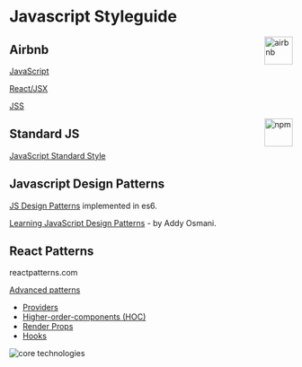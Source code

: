 # Javascript Styleguide

<img src="https://avatars2.githubusercontent.com/u/698437?s=200&v=4" alt="airbnb" title="airbnb" width=50 align=right />

## Airbnb

[JavaScript](https://github.com/airbnb/javascript)

[React/JSX](https://github.com/airbnb/javascript/tree/master/react)

[JSS](https://github.com/airbnb/javascript/tree/master/css-in-javascript)

<img src="https://camo.githubusercontent.com/3c76c70b25e941a4b21554015aebe2913afb3611/68747470733a2f2f63646e2e7261776769742e636f6d2f7374616e646172642f7374616e646172642f6d61737465722f737469636b65722e737667" alt="npm" title="npm" width=50 align=right />

## Standard JS

[JavaScript Standard Style](https://github.com/standard/standard)

## Javascript Design Patterns

[JS Design Patterns](https://github.com/fbeline/design-patterns-JS) implemented in es6.

[Learning JavaScript Design Patterns](https://addyosmani.com/resources/essentialjsdesignpatterns/book/) - by Addy Osmani.

## React Patterns

reactpatterns.com

[Advanced patterns](https://medium.com/yazanaabed/advanced-react-patterns-7326f5a5ad1b)

-   [Providers](https://reactjs.org/docs/context.html)
-   [Higher-order-components (HOC)](https://reactjs.org/docs/higher-order-components.html)
-   [Render Props](https://reactjs.org/docs/render-props.html)
-   [Hooks](https://reactjs.org/docs/hooks-intro.html)

<img src="https://images.unsplash.com/photo-1516101922849-2bf0be616449?ixlib=rb-1.2.1&auto=format&fit=crop&w=1600&q=80" alt="core technologies" title="js code"  />
